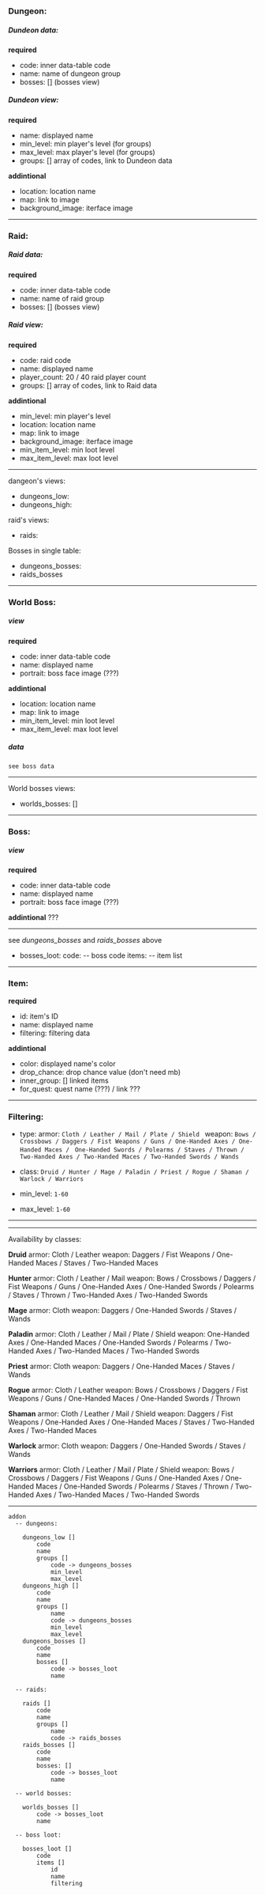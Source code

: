 ### Dungeon:

##### Dundeon data:

**required**
- code: inner data-table code
- name: name of dungeon group
- bosses: [] (bosses view)


##### Dundeon view:

**required**
- name: displayed name
- min_level: min player's level (for groups)
- max_level: max player's level (for groups)
- groups: [] array of codes, link to Dundeon data

**addintional**
- location: location name
- map: link to image
- background_image: iterface image


---

### Raid:

##### Raid data:

**required**
- code: inner data-table code
- name: name of raid group
- bosses: [] (bosses view)


##### Raid view:

**required**
- code: raid code
- name: displayed name
- player_count: 20 / 40 raid player count
- groups: [] array of codes, link to Raid data

**addintional**
- min_level: min player's level
- location: location name
- map: link to image
- background_image: iterface image
- min_item_level: min loot level
- max_item_level: max loot level


---


dangeon's views:

* dungeons_low:
* dungeons_high:

raid's views:

* raids:

Bosses in single table:

* dungeons_bosses:
* raids_bosses


---

### World Boss:

##### view

**required**
- code: inner data-table code
- name: displayed name
- portrait: boss face image (???)

**addintional**
- location: location name
- map: link to image
- min_item_level: min loot level
- max_item_level: max loot level

##### data

`see boss data`

---

World bosses views:

* worlds_bosses: []

---

### Boss:

##### view

**required**
- code: inner data-table code
- name: displayed name
- portrait: boss face image (???)

**addintional**
???


---

see _dungeons_bosses_ and _raids_bosses_ above

* bosses_loot:
    code: -- boss code
    items: -- item list

---

### Item:

**required**
- id: item's ID
- name: displayed name
- filtering: filtering data

**addintional**
- color: displayed name's color
- drop_chance: drop chance value (don't need mb)
- inner_group: [] linked items
- for_quest: quest name (???) / link ???


---

### Filtering:

- type: 
    armor: `Cloth / Leather / Mail / Plate / Shield `
    weapon: `Bows / Crossbows / Daggers / Fist Weapons / Guns / One-Handed Axes / One-Handed Maces / `
            `One-Handed Swords / Polearms / Staves / Thrown / Two-Handed Axes / Two-Handed Maces / Two-Handed Swords / Wands`


- class:
    `Druid / Hunter / Mage / Paladin / Priest / Rogue / Shaman / Warlock / Warriors`


- min_level: 
    `1-60`


- max_level: 
    `1-60`


---
---

Availability by classes:


**Druid**
    armor: Cloth / Leather 
    weapon: Daggers / Fist Weapons / One-Handed Maces / Staves / Two-Handed Maces


**Hunter**
    armor: Cloth / Leather / Mail
    weapon: Bows / Crossbows / Daggers / Fist Weapons / Guns / One-Handed Axes / One-Handed Swords /
            Polearms / Staves / Thrown / Two-Handed Axes / Two-Handed Swords


**Mage**
    armor: Cloth 
    weapon: Daggers / One-Handed Swords / Staves / Wands


**Paladin**
    armor: Cloth / Leather / Mail / Plate / Shield
    weapon: One-Handed Axes / One-Handed Maces / One-Handed Swords / Polearms / Two-Handed Axes /
            Two-Handed Maces / Two-Handed Swords


**Priest**
    armor: Cloth 
    weapon: Daggers / One-Handed Maces / Staves / Wands


**Rogue**
    armor: Cloth / Leather 
    weapon: Bows / Crossbows / Daggers / Fist Weapons / Guns / One-Handed Maces / One-Handed Swords /
            Thrown


**Shaman**
    armor: Cloth / Leather / Mail / Shield
    weapon: Daggers / Fist Weapons / One-Handed Axes / One-Handed Maces / Staves / Two-Handed Axes /
            Two-Handed Maces


**Warlock**
    armor: Cloth 
    weapon: Daggers / One-Handed Swords / Staves / Wands


**Warriors**
    armor: Cloth / Leather / Mail / Plate  / Shield
    weapon: Bows / Crossbows / Daggers / Fist Weapons / Guns / One-Handed Axes / One-Handed Maces /
            One-Handed Swords / Polearms / Staves / Thrown / Two-Handed Axes / Two-Handed Maces /
            Two-Handed Swords


---


```
addon
  -- dungeons:
  
    dungeons_low []
        code
        name
        groups []
            code -> dungeons_bosses
            min_level
            max_level
    dungeons_high []
        code
        name
        groups []
            name
            code -> dungeons_bosses
            min_level
            max_level
    dungeons_bosses []
        code
        name
        bosses []
            code -> bosses_loot
            name
    
  -- raids:
  
    raids []
        code
        name
        groups []
            name
            code -> raids_bosses
    raids_bosses []
        code
        name
        bosses: []
            code -> bosses_loot
            name
    
  -- world bosses:
  
    worlds_bosses []
        code -> bosses_loot
        name
   
  -- boss loot:
  
    bosses_loot []
        code
        items []
            id
            name
            filtering
    

```